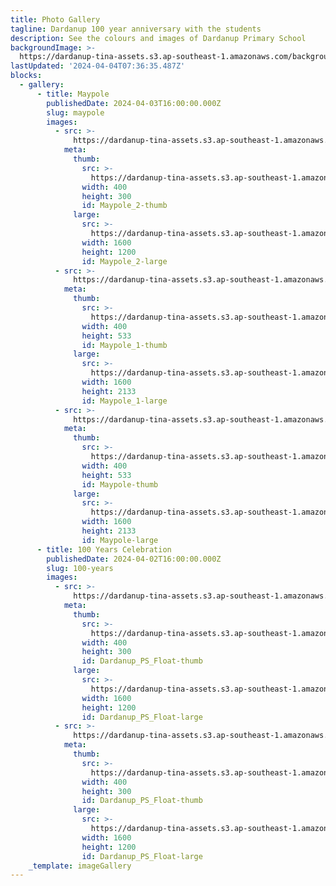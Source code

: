 ```yaml
---
title: Photo Gallery
tagline: Dardanup 100 year anniversary with the students
description: See the colours and images of Dardanup Primary School
backgroundImage: >-
  https://dardanup-tina-assets.s3.ap-southeast-1.amazonaws.com/background-images/roots-logs.jpg
lastUpdated: '2024-04-04T07:36:35.487Z'
blocks:
  - gallery:
      - title: Maypole
        publishedDate: 2024-04-03T16:00:00.000Z
        slug: maypole
        images:
          - src: >-
              https://dardanup-tina-assets.s3.ap-southeast-1.amazonaws.com/image-galleries/Maypole_2.jpeg
            meta:
              thumb:
                src: >-
                  https://dardanup-tina-assets.s3.ap-southeast-1.amazonaws.com/gallery/Maypole_2-thumb.jpg
                width: 400
                height: 300
                id: Maypole_2-thumb
              large:
                src: >-
                  https://dardanup-tina-assets.s3.ap-southeast-1.amazonaws.com/gallery/Maypole_2-large.jpg
                width: 1600
                height: 1200
                id: Maypole_2-large
          - src: >-
              https://dardanup-tina-assets.s3.ap-southeast-1.amazonaws.com/image-galleries/Maypole_1.jpeg
            meta:
              thumb:
                src: >-
                  https://dardanup-tina-assets.s3.ap-southeast-1.amazonaws.com/gallery/Maypole_1-thumb.jpg
                width: 400
                height: 533
                id: Maypole_1-thumb
              large:
                src: >-
                  https://dardanup-tina-assets.s3.ap-southeast-1.amazonaws.com/gallery/Maypole_1-large.jpg
                width: 1600
                height: 2133
                id: Maypole_1-large
          - src: >-
              https://dardanup-tina-assets.s3.ap-southeast-1.amazonaws.com/image-galleries/Maypole.jpeg
            meta:
              thumb:
                src: >-
                  https://dardanup-tina-assets.s3.ap-southeast-1.amazonaws.com/gallery/Maypole-thumb.jpg
                width: 400
                height: 533
                id: Maypole-thumb
              large:
                src: >-
                  https://dardanup-tina-assets.s3.ap-southeast-1.amazonaws.com/gallery/Maypole-large.jpg
                width: 1600
                height: 2133
                id: Maypole-large
      - title: 100 Years Celebration
        publishedDate: 2024-04-02T16:00:00.000Z
        slug: 100-years
        images:
          - src: >-
              https://dardanup-tina-assets.s3.ap-southeast-1.amazonaws.com/image-galleries/Dardanup_PS_Float_1.jpeg
            meta:
              thumb:
                src: >-
                  https://dardanup-tina-assets.s3.ap-southeast-1.amazonaws.com/gallery/Dardanup_PS_Float-thumb.jpg
                width: 400
                height: 300
                id: Dardanup_PS_Float-thumb
              large:
                src: >-
                  https://dardanup-tina-assets.s3.ap-southeast-1.amazonaws.com/gallery/Dardanup_PS_Float-large.jpg
                width: 1600
                height: 1200
                id: Dardanup_PS_Float-large
          - src: >-
              https://dardanup-tina-assets.s3.ap-southeast-1.amazonaws.com/image-galleries/Dardanup_PS_Float.jpeg
            meta:
              thumb:
                src: >-
                  https://dardanup-tina-assets.s3.ap-southeast-1.amazonaws.com/gallery/Dardanup_PS_Float-thumb.jpg
                width: 400
                height: 300
                id: Dardanup_PS_Float-thumb
              large:
                src: >-
                  https://dardanup-tina-assets.s3.ap-southeast-1.amazonaws.com/gallery/Dardanup_PS_Float-large.jpg
                width: 1600
                height: 1200
                id: Dardanup_PS_Float-large
    _template: imageGallery
---
```


